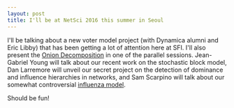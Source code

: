 ```yaml
---
layout: post
title: I'll be at NetSci 2016 this summer in Seoul
---
```


I'll be talking about a new voter model project (with Dynamica alumni and Eric Libby) that has been getting a lot of attention here at SFI. I'll also present the [Onion Decomposition](https://arxiv.org/abs/1607.04632) in one of the parallel sessions. Jean-Gabriel Young will talk about our recent work on the stochastic block model, Dan Larremore will unveil our secret project on the detection of dominance and influence hierarchies in networks, and Sam Scarpino will talk about our somewhat controversial [influenza model](https://arxiv.org/abs/1509.00801).

Should be fun!